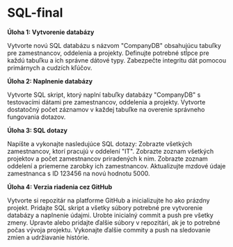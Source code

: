 # SQL-final
**Úloha 1: Vytvorenie databázy**

Vytvorte novú SQL databázu s názvom "CompanyDB" obsahujúcu tabuľky pre zamestnancov, oddelenia a projekty.
Definujte potrebné stĺpce pre každú tabuľku a ich správne dátové typy.
Zabezpečte integritu dát pomocou primárnych a cudzích kľúčov.

**Úloha 2: Naplnenie databázy**

Vytvorte SQL skript, ktorý naplní tabuľky databázy "CompanyDB" s testovacími dátami pre zamestnancov, oddelenia a projekty.
Vytvorte dostatočný počet záznamov v každej tabuľke na overenie správneho fungovania dotazov.

**Úloha 3: SQL dotazy**

Napíšte a vykonajte nasledujúce SQL dotazy:
Zobrazte všetkých zamestnancov, ktorí pracujú v oddelení "IT".
Zobrazte zoznam všetkých projektov a počet zamestnancov priradených k nim.
Zobrazte zoznam oddelení a priemerne zarobky ich zamestnancov.
Aktualizujte mzdové údaje zamestnanca s ID 123456 na novú hodnotu 5000.

**Úloha 4: Verzia riadenia cez GitHub**

Vytvorte si repozitár na platforme GitHub a inicializujte ho ako prázdny projekt.
Pridajte SQL skript a všetky súbory potrebné pre vytvorenie databázy a naplnenie údajmi.
Urobte inicialný commit a push pre všetky zmeny.
Upravte alebo pridajte ďalšie súbory v repozitári, ak je to potrebné počas vývoja projektu.
Vykonajte ďalšie commity a push na sledovanie zmien a udržiavanie histórie.
